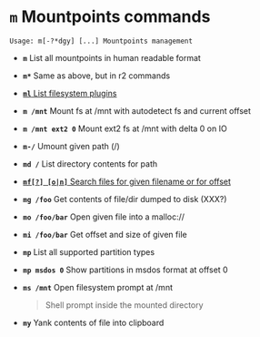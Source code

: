 <!-- TITLE: m -->

#  **`m`** Mountpoints commands


```text
Usage: m[-?*dgy] [...] Mountpoints management
```


- **`m`** List all mountpoints in human readable format
- **`m*`** Same as above, but in r2 commands

- [ **`ml`** List filesystem plugins](/options/m/ml)

- **`m /mnt`** Mount fs at /mnt with autodetect fs and current offset
- **`m /mnt ext2 0`** Mount ext2 fs at /mnt with delta 0 on IO
- **`m-/`** Umount given path (/)
- **`md /`** List directory contents for path

- [ **`mf[?] [o|n]`** Search files for given filename or for offset](/options/m/mf)

- **`mg /foo`** Get contents of file/dir dumped to disk (XXX?)
- **`mo /foo/bar`** Open given file into a malloc://
- **`mi /foo/bar`** Get offset and size of given file
- **`mp`** List all supported partition types
- **`mp msdos 0`** Show partitions in msdos format at offset 0
- **`ms /mnt`** Open filesystem prompt at /mnt
  > Shell prompt inside the mounted directory
- **`my`** Yank contents of file into clipboard